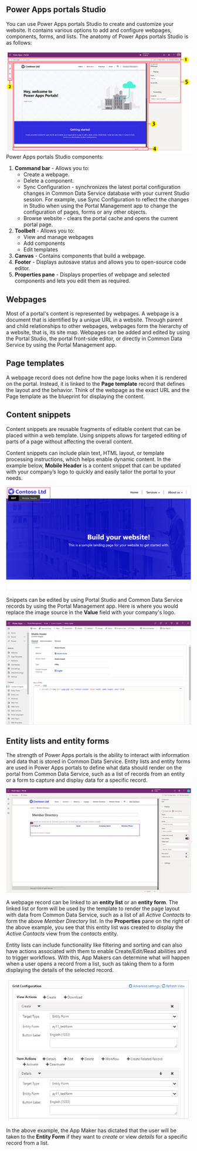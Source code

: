 ## Power Apps portals Studio
You can use Power Apps portals Studio to create and customize your website. It
contains various options to add and configure webpages, components, forms, and
lists. The anatomy of Power Apps portals Studio is as follows:

![Power Apps portals studio](../media/power-apps-portals-studio.png)
Power Apps portals Studio components:
1.  **Command bar** - Allows you to:
    -   Create a webpage.
    -   Delete a component.
    -   Sync Configuration - synchronizes the latest portal configuration
        changes in Common Data Service database with your current Studio
        session. For example, use Sync Configuration to reflect the changes in
        Studio when using the Portal Management app to change the configuration
        of pages, forms or any other objects.
    -   Browse website - clears the portal cache and opens the current portal
        page.
2.  **Toolbelt** - Allows you to:
    -   View and manage webpages
    -   Add components
    -   Edit templates
3.  **Canvas** - Contains components that build a webpage.
4.  **Footer** - Displays autosave status and allows you to open-source code editor.
5.  **Properties pane** - Displays properties of webpage and selected components
    and lets you edit them as required.

## Webpages

Most of a portal's content is represented by webpages. A webpage is a document
that is identified by a unique URL in a website. Through parent and child relationships 
to other webpages, webpages form the hierarchy of a website, that is, its site map. 
Webpages can be added and edited by using the Portal Studio, the portal front-side editor, 
or directly in Common Data Service by using the Portal Management app.

## Page templates

A webpage record does not define how the page looks when it is rendered on the
portal. Instead, it is linked to the **Page template** record that defines the
layout and the behavior. Think of the webpage as the exact URL and the Page
template as the blueprint for displaying the content.

## Content snippets

Content snippets are reusable fragments of editable content that can be placed
within a web template. Using snippets allows for targeted editing of parts of a
page without affecting the overall content.

Content snippets can include plain text, HTML layout, or template processing
instructions, which helps enable dynamic content. In the example below, **Mobile Header** 
is a content snippet that can be updated with your company’s logo to quickly and easily tailor the portal to your needs.

![Title content snippet](../media/content-snippets.png)

Snippets can be edited by using Portal Studio and Common Data Service records by
using the Portal Management app. Here is where you would replace the image source in the **Value** field 
with your company's logo. 

![Edit Title content snippets](../media/edit-title-content-snippet.png)

## Entity lists and entity forms

The strength of Power Apps portals is the ability to interact with information
and data that is stored in Common Data Service. Entity lists and entity forms are used 
in Power Apps portals to define what data should render on the portal from Common Data Service,
such as a list of records from an entity or a form to capture and display data for a specific record. 

![Account entity list](../media/member-directory-entity-list.png)

A webpage record can be linked to an **entity list** or an **entity form**. The linked
list or form will be used by the template to render the page layout with data
from Common Data Service, such as a list of all *Active Contacts* to form the above 
*Member Directory* list. In the **Properties** pane on the right of the above example, you
see that this entity list was created to display the *Active Contacts* view
from the *contacts* entity.

Entity lists can include functionality like filtering and sorting and can also have
actions associated with them to enable Create/Edit/Read abilities and to trigger
workflows. With this, App Makers can determine what will happen when a user
opens a record from a list, such as taking them to a form displaying the details
of the selected record.

![Configuring entity lists](../media/configure-entity-lists.png)

In the above example, the App Maker has dictated that the user will be taken to
the **Entity Form** if they want to *create* or view *details* for a specific record
from a list.
